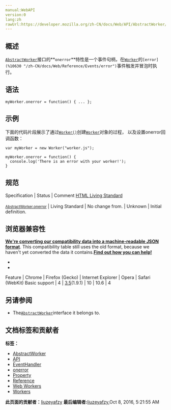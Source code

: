 ```yaml
---
manual:WebAPI
version:0
lang:zh
rawUrl:https://developer.mozilla.org/zh-CN/docs/Web/API/AbstractWorker/onerror
---
```





## 概述<a name="概述"></a>


[`AbstractWorker`](%2528 "AbstractWorker 接口为所有的worker类提供了虚方法及虚属性使其成为 Worker 或者 SharedWorker.")接口的**`onerror`**特性是一个事件句柄，在[`Worker`](%3314 "Web Workers API 的 Worker 接口代表一个可以轻松创建的后台任务，并可以将消息发送回其创建者。创建一个工作程序只要简单的调用Worker() 构造函数，并指定一个要在工作线程中运行的脚本。")的`[error](%10630 "/zh-CN/docs/Web/Reference/Events/error")`事件触发并冒泡时执行。


## 语法<a name="语法"></a>

```
myWorker.onerror = function() { ... };
```

## 示例<a name="示例"></a>


下面的代码片段展示了通过[`Worker()`](%22400 "The Worker() constructor creates a Worker that executes the script at the specified URL. This script must obey the same-origin policy.")创建[`Worker`](%3314 "Worker 是可以在后台运行的任务，它能够被轻松的创建，还能向它的创建者发送消息。 你只要调用 Worker() 构造函数，指定一个需要运行在 worker 线程内的脚本，就能够很容易的创建一个 worker。")对象的过程， 以及设置onerror回调函数：


```
var myWorker = new Worker("worker.js");

myWorker.onerror = function() {
  console.log('There is an error with your worker!');
}
```

## 规范<a name="规范"></a>
Specification | Status | Comment 
[HTML Living Standard<br></br><small>AbstractWorker.onerror</small>](%22401 "") | Living Standard | No change from. 
 | Unknown | Initial definition. 


## 浏览器兼容性<a name="浏览器兼容性"></a>


**[We&#39;re converting our compatibility data into a machine-readable JSON format](%3344 "")**. This compatibility table still uses the old format, because we haven&#39;t yet converted the data it contains.**[Find out how you can help!](%3392 "")**


* 
* 
Feature | Chrome | Firefox (Gecko) | Internet Explorer | Opera | Safari (WebKit) 
Basic support | 4 | [3.5](%3393 "Released on 2009-06-30.")(1.9.1) | 10 | 10.6 | 4 





## 另请参阅<a name="另请参阅"></a>

* The[`AbstractWorker`](%2528 "AbstractWorker 接口为所有的worker类提供了虚方法及虚属性使其成为 Worker 或者 SharedWorker.")interface it belongs to.



## 文档标签和贡献者
**标签：**
* [AbstractWorker](%3394 "")
* [API](%50 "")
* [EventHandler](%22402 "")
* [onerror](%22403 "")
* [Property](%14490 "")
* [Reference](%3381 "")
* [Web Workers](%3395 "")
* [Workers](%4862 "")

**此页面的贡献者：**[liuzeyafzy](%22404 "")
**最后编辑者:**[liuzeyafzy](%22404 ""),<time>Oct 8, 2016, 5:21:55 AM</time>


